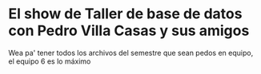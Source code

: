# El show de Taller de base de datos con Pedro Villa Casas y sus amigos
Wea pa' tener todos los archivos del semestre que sean pedos en equipo, el equipo 6 es lo máximo
